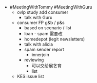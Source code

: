 - #MeetingWIthTommy #MeetingWithGuru
	- ovlp study add consumer
		- talk with Guru
	- consumer FP  g&b / p&s
		- based on scenario / list
		- loan - spam 需要改
		- homedepot (legit newsletters)
		- talk with alicia
		- spam sender report
			- innerjoin
		- reviewing
			- 可以交给展艺育
			- list
	- KES issue list